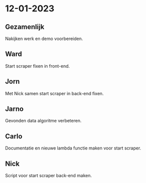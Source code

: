 # 12-01-2023 

## Gezamenlijk 
Nakijken werk en demo voorbereiden.

## Ward
Start scraper fixen in front-end.

## Jorn 
Met Nick samen start scraper in back-end fixen.

## Jarno
Gevonden data algoritme verbeteren.

## Carlo
Documentatie en nieuwe lambda functie maken voor start scraper.

## Nick
Script voor start scraper back-end maken.
